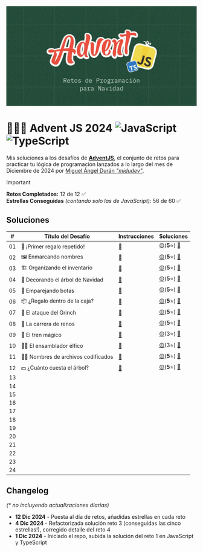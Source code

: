<img src="og.webp">

# 👩🏻‍💻 Advent JS 2024 ![JavaScript](https://img.shields.io/badge/JavaScript-F7DF1E?logo=javascript&logoColor=000&style=for-the-badge) ![TypeScript](https://img.shields.io/badge/typescript-%23007ACC.svg?style=for-the-badge&logo=typescript&logoColor=white)

Mis soluciones a los desafíos de **[AdventJS](https://adventjs.dev)**, el conjunto de retos para practicar tu lógica de programación lanzados a lo largo del mes de Diciembre de 2024 por [Miguel Ángel Durán _"midudev"_](https://midu.dev).

> [!IMPORTANT]  
> **Retos Completados:** 12 de 12 ✅  
> **Estrellas Conseguidas** _(contando solo las de JavaScript)_: 56 de 60 ✅

## Soluciones

| #   | Título del Desafío                 | Instrucciones         | Soluciones                             |
| --- | ---------------------------------- | --------------------- | -------------------------------------- |
| 01  | 🎁 ¡Primer regalo repetido!        | [📄](01/README_01.md) | [🟡](01/01.js)(**5**⭐) [🔵](01/01.ts) |
| 02  | 🖼 Enmarcando nombres               | [📄](02/README_02.md) | [🟡](02/02.js)(**5**⭐) [🔵](02/02.ts) |
| 03  | 🏗️ Organizando el inventario       | [📄](03/README_03.md) | [🟡](03/03.js)(**5**⭐) [🔵](03/03.ts) |
| 04  | 🎄 Decorando el árbol de Navidad   | [📄](04/README_04.md) | [🟡](04/04.js)(**5**⭐) [🔵](04/04.ts) |
| 05  | 👞 Emparejando botas               | [📄](05/README_05.md) | [🟡](05/05.js)(**5**⭐) [🔵](05/05.ts) |
| 06  | 📦 ¿Regalo dentro de la caja?      | [📄](06/README_06.md) | [🟡](06/06.js)(**5**⭐) [🔵](06/06.ts) |
| 07  | 👹 El ataque del Grinch            | [📄](07/README_07.md) | [🟡](07/07.js)(**5**⭐) [🔵](07/07.ts) |
| 08  | 🦌 La carrera de renos             | [📄](08/README_08.md) | [🟡](08/08.js)(**5**⭐) [🔵](08/08.ts) |
| 09  | 🚂 El tren mágico                  | [📄](09/README_09.md) | [🟡](09/09.js)(3⭐) [🔵](09/09.ts)     |
| 10  | 👩‍💻 El ensamblador élfico           | [📄](10/README_10.md) | [🟡](10/10.js)(3⭐) [🔵](10/10.ts)     |
| 11  | 🏴‍☠️ Nombres de archivos codificados | [📄](11/README_11.md) | [🟡](11/11.js)(**5**⭐) [🔵](11/11.ts) |
| 12  | 💵 ¿Cuánto cuesta el árbol?        | [📄](12/README_12.md) | [🟡](12/12.js)(**5**⭐) [🔵](12/12.ts) |
| 13  |                                    |                       |                                        |
| 14  |                                    |                       |                                        |
| 15  |                                    |                       |                                        |
| 16  |                                    |                       |                                        |
| 17  |                                    |                       |                                        |
| 18  |                                    |                       |                                        |
| 19  |                                    |                       |                                        |
| 20  |                                    |                       |                                        |
| 21  |                                    |                       |                                        |
| 22  |                                    |                       |                                        |
| 23  |                                    |                       |                                        |
| 24  |                                    |                       |                                        |

## Changelog

_(\* no incluyendo actualizaciones diarias)_

- **12 Dic 2024** - Puesta al día de retos, añadidas estrellas en cada reto
- **4 Dic 2024** - Refactorizada solución reto 3 (conseguidas las cinco estrellas!), corregido detalle del reto 4
- **1 Dic 2024** - Iniciado el repo, subida la solución del reto 1 en JavaScript y TypeScript
